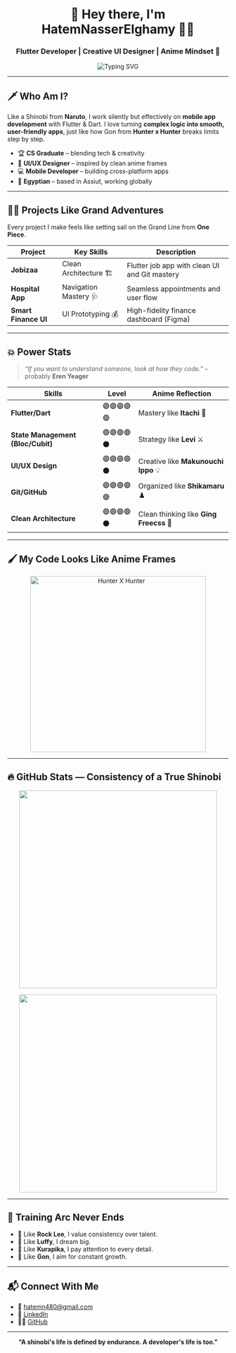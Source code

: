 <h1 align="center">🥷 Hey there, I'm HatemNasserElghamy 🏴‍☠️</h1>
<h3 align="center">Flutter Developer | Creative UI Designer | Anime Mindset 🧠</h3>

<p align="center">
  <img src="https://readme-typing-svg.demolab.com?font=Fira+Code&size=24&pause=1000&color=36BCF7&center=true&vCenter=true&width=500&lines=Writing+Code+like+a+Shinobi;Designing+UI+like+an+Artist;Learning+like+a+Hunter;Adventuring+like+a+Pirate" alt="Typing SVG" />
</p>

---

## 🗡️ Who Am I?
Like a Shinobi from **Naruto**, I work silently but effectively on **mobile app development** with Flutter & Dart. I love turning **complex logic into smooth, user-friendly apps**, just like how Gon from **Hunter x Hunter** breaks limits step by step.

- 🏆 **CS Graduate** – blending tech & creativity
- 🎨 **UI/UX Designer** – inspired by clean anime frames
- 💻 **Mobile Developer** – building cross-platform apps
- 📍 **Egyptian** – based in Assiut, working globally

---

## 🏴‍☠️ Projects Like Grand Adventures
Every project I make feels like setting sail on the Grand Line from **One Piece**.

| Project | Key Skills | Description |
| ----------- | ----------- | ----------- |
| **Jobizaa** | Clean Architecture 🏗️ | Flutter job app with clean UI and Git mastery |
| **Hospital App** | Navigation Mastery 🩺 | Seamless appointments and user flow |
| **Smart Finance UI** | UI Prototyping 💰 | High-fidelity finance dashboard (Figma) |

---

## 💥 Power Stats
> *“If you want to understand someone, look at how they code.”* – probably **Eren Yeager**

| Skills | Level | Anime Reflection |
|---------|-------|-----------------|
| **Flutter/Dart** | 🟣🟣🟣🟣🟣 | Mastery like **Itachi** 🥷 |
| **State Management (Bloc/Cubit)** | 🟣🟣🟣🟣⚫ | Strategy like **Levi** ⚔️ |
| **UI/UX Design** | 🟣🟣🟣🟣⚫ | Creative like **Makunouchi Ippo** 💡 |
| **Git/GitHub** | 🟣🟣🟣🟣🟣 | Organized like **Shikamaru** ♟️ |
| **Clean Architecture** | 🟣🟣🟣🟣⚫ | Clean thinking like **Ging Freecss** 🔎 |

---

## 🖌️ My Code Looks Like Anime Frames
<p align="center">
  <img src="https://media.tenor.com/FSgYOlKfDUYAAAAC/hunter-x-hunter-hxh.gif" width="400" alt="Hunter X Hunter" />
</p>

---

## 🔥 GitHub Stats — Consistency of a True Shinobi
<p align="center">
  <img src="https://github-readme-stats.vercel.app/api?username=Hatem-EL-ghamy&show_icons=true&theme=tokyonight" width="450" />
</p>

<p align="center">
  <img src="https://streak-stats.demolab.com/?user=Hatem-EL-ghamy&theme=tokyonight" width="450" />
</p>

---

## 🎯 Training Arc Never Ends
- 🌟 Like **Rock Lee**, I value consistency over talent.
- 🌌 Like **Luffy**, I dream big.
- 🧩 Like **Kurapika**, I pay attention to every detail.
- 🏹 Like **Gon**, I aim for constant growth.

---

## 📬 Connect With Me
- 📧 hatemn480@gmail.com
- 💼 [LinkedIn](https://linkedin.com/in/hatem-nasser-906637318)
- 👨‍💻 [GitHub](https://github.com/Hatem-EL-ghamy)

---

<p align="center"><b>“A shinobi's life is defined by endurance. A developer's life is too.”</b></p>
